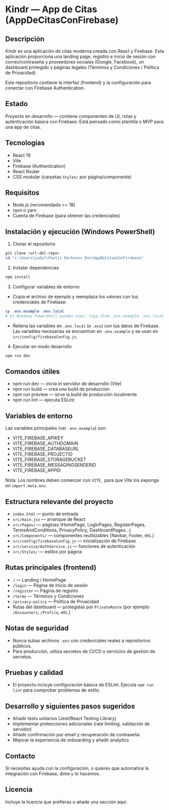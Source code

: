 # Kindr — App de Citas (AppDeCitasConFirebase)

Descripción
-----------
Kindr es una aplicación de citas moderna creada con React y Firebase. Esta aplicación proporciona una landing page, registro e inicio de sesión con correo/contraseña y proveedores sociales (Google, Facebook), un dashboard protegido y páginas legales (Términos y Condiciones / Política de Privacidad).

Este repositorio contiene la interfaz (frontend) y la configuración para conectar con Firebase Authentication.

Estado
------
Proyecto en desarrollo — contiene componentes de UI, rutas y autenticación básica con Firebase. Está pensado como plantilla o MVP para una app de citas.

Tecnologías
-----------
- React 19
- Vite
- Firebase (Authentication)
- React Router
- CSS modular (carpetas `Styles/` por página/componente)

Requisitos
----------
- Node.js (recomendado >= 18)
- npm o yarn
- Cuenta de Firebase (para obtener las credenciales)

Instalación y ejecución (Windows PowerShell)
-------------------------------------------
1. Clonar el repositorio

```powershell
git clone <url-del-repo>
cd "c:\Users\Ladyt\Paulii Darkness Dev\AppDeCitasConFirebase"
```

2. Instalar dependencias

```powershell
npm install
```

3. Configurar variables de entorno

- Copia el archivo de ejemplo y reemplaza los valores con tus credenciales de Firebase:

```powershell
cp .env.example .env.local
# En Windows PowerShell puedes usar: Copy-Item .env.example .env.local
```

- Rellena las variables en `.env.local` (o `.env`) con tus datos de Firebase. Las variables necesarias se encuentran en `.env.example` y se usan en `src/config/firebaseConfig.js`.

4. Ejecutar en modo desarrollo

```powershell
npm run dev
```

Comandos útiles
---------------
- npm run dev — inicia el servidor de desarrollo (Vite)
- npm run build — crea una build de producción
- npm run preview — sirve la build de producción localmente
- npm run lint — ejecuta ESLint

Variables de entorno
--------------------
Las variables principales (ver `.env.example`) son:

- VITE_FIREBASE_APIKEY
- VITE_FIREBASE_AUTHDOMAIN
- VITE_FIREBASE_DATABASEURL
- VITE_FIREBASE_PROJECTID
- VITE_FIREBASE_STORAGEBUCKET
- VITE_FIREBASE_MESSAGINGSENDERID
- VITE_FIREBASE_APPID

Nota: Los nombres deben comenzar con `VITE_` para que Vite los exponga en `import.meta.env`.

Estructura relevante del proyecto
---------------------------------
- `index.html` — punto de entrada
- `src/main.jsx` — arranque de React
- `src/Pages/` — páginas (HomePage, LoginPages, RegisterPages, TermsAndConditions, PrivacyPolicy, DashboardPages...)
- `src/Components/` — componentes reutilizables (Navbar, Footer, etc.)
- `src/config/firebaseConfig.js` — inicialización de Firebase
- `src/service/AuthService.js` — funciones de autenticación
- `src/Styles/` — estilos por página

Rutas principales (frontend)
----------------------------
- `/` — Landing / HomePage
- `/login` — Página de inicio de sesión
- `/register` — Página de registro
- `/terms` — Términos y Condiciones
- `/privacy-policy` — Política de Privacidad
- Rutas del dashboard — protegidas por `PrivateRoute` (por ejemplo `/Encounters`, `/Profile`, etc.)

Notas de seguridad
-----------------
- Nunca subas archivos `.env` con credenciales reales a repositorios públicos.
- Para producción, utiliza secretos de CI/CD o servicios de gestión de secretos.

Pruebas y calidad
-----------------
- El proyecto incluye configuración básica de ESLint. Ejecuta `npm run lint` para comprobar problemas de estilo.

Desarrollo y siguientes pasos sugeridos
-------------------------------------
- Añadir tests unitarios (Jest/React Testing Library)
- Implementar protecciones adicionales (rate limiting, validación de servidor)
- Añadir confirmación por email y recuperación de contraseña
- Mejorar la experiencia de onboarding y añadir analytics

Contacto
--------
Si necesitas ayuda con la configuración, o quieres que automatice la integración con Firebase, dime y lo hacemos.

Licencia
--------
Incluye la licencia que prefieras o añade una sección aquí.

